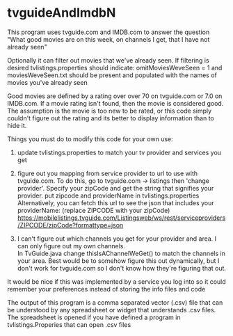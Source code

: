 # tvguideAndImdbN
This program uses tvguide.com and IMDB.com to answer the question "What good movies are on this week, on channels I get, that I have not already seen"

Optionally it can filter out movies that we've already seen.  If filtering is desired tvlistings.properties should indicate: omitMoviesWeveSeen = 1 and moviesWeveSeen.txt should be present and populated with the names of movies you've already seen
  
Good movies are defined by a rating over over 70 on tvguide.com or 7.0 on IMDB.com.  If a movie rating isn't found, then the movie is considered good.  The assumption is the movie is too new to be rated, or this code simply couldn't figure out the rating and its better to display information than to hide it.
 
Things you must do to modify this code for your own use:
1) update tvlistings.properties to match your tv provider and services you get
2) figure out you mapping from service provider to url to use with tvguide.com.  To do this, go to tvguide.com -> listings then 'change provider'.  Specify your zipCode and get the string that signifies your provider.  put zipcode and providerName in tvlistings.properties
Alternatively, you can fetch this url to see the json that includes your providerName:  (replace ZIPCODE with your zipCode)
https://mobilelistings.tvguide.com/Listingsweb/ws/rest/serviceproviders/ZIPCODE/zipCode?formattype=json

3) I can't figure out which channels you get for your provider and area.  I can only figure out my own channels.  
      In TvGuide.java change thisIsAChannelWeGet() to match the channels in your area.
      Best would be to somehow figure this out dynamically, but I don't work for tvguide.com so I don't know how they're figuring that out.
  
It would be nice if this was implemented by a service you log into so it could remember your preferences instead of storing the info files and code
  
 The output of this program is a comma separated vector (.csv) file that can be understood by any spreadsheet or widget that understands .csv files.  The spreadsheet is opened if you have defined a program in tvlistings.Properies that can open .csv files
 
